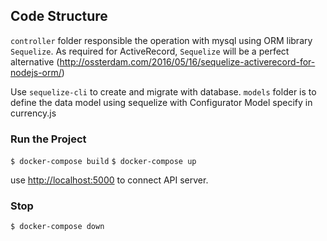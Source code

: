 ## Code Structure
`controller` folder responsible the operation with mysql using ORM library `Sequelize`.
As required for ActiveRecord, `Sequelize` will be 
a perfect alternative (http://ossterdam.com/2016/05/16/sequelize-activerecord-for-nodejs-orm/)
  
Use `sequelize-cli` to create and migrate with database. `models` folder is to define
the data model using sequelize with Configurator Model specify in currency.js


### Run the Project
`$ docker-compose build`
`$ docker-compose up`

use [http://localhost:5000](http://localhost:5000) to connect API server.

### Stop
`$ docker-compose down`




